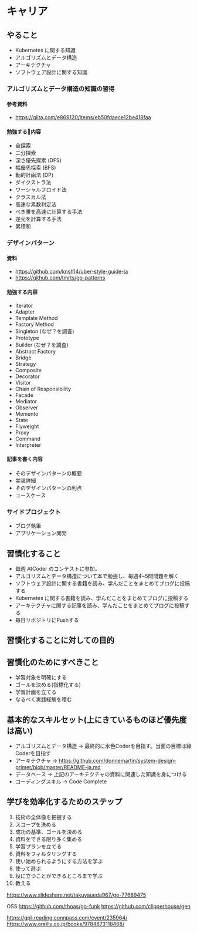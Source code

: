 # キャリア

## やること

- Kubernetes に関する知識
- アルゴリズムとデータ構造
- アーキテクチャ
- ソフトウェア設計に関する知識

### アルゴリズムとデータ構造の知識の習得
#### 参考資料
- https://qiita.com/e869120/items/eb50fdaece12be418faa

#### 勉強する内容
- 全探索
- 二分探索
- 深さ優先探索 (DFS)
- 幅優先探索 (BFS)
- 動的計画法 (DP)
- ダイクストラ法
- ワーシャルフロイド法
- クラスカル法
- 高速な素数判定法
- べき乗を高速に計算する手法
- 逆元を計算する手法
- 累積和

### デザインパターン

#### 資料
- https://github.com/knsh14/uber-style-guide-ja
- https://github.com/tmrts/go-patterns

#### 勉強する内容
- Iterator
- Adapter
- Template Method
- Factory Method
- Singleton (なぜ？を調査)
- Prototype
- Builder (なぜ？を調査)
- Abstract Factory
- Bridge
- Strategy
- Composite
- Decorator
- Visitor
- Chain of Responsibility
- Facade
- Mediator
- Observer
- Memento
- State
- Flyweight
- Proxy
- Command
- Interpreter

#### 記事を書く内容
- そのデザインパターンの概要
- 実装詳細
- そのデザインパターンの利点
- ユースケース

### サイドプロジェクト
- ブログ執筆
- アプリケーション開発

## 習慣化すること
- 毎週 AtCoder のコンテストに参加。
- アルゴリズムとデータ構造について本で勉強し、毎週4~5問問題を解く
- ソフトウェア設計に関する書籍を読み、学んだことをまとめてブログに投稿する
- Kubernetes に関する書籍を読み、学んだことをまとめてブログに投稿する
- アーキテクチャに関する記事を読み、学んだことをまとめてブログに投稿する
- 毎日リポジトリにPushする

## 習慣化することに対しての目的

## 習慣化のためにすべきこと
- 学習対象を明確にする
- ゴールを決める(指標化する)
- 学習計画を立てる
- なるべく実践経験を積む

## 基本的なスキルセット(上にきているものほど優先度は高い)
- アルゴリズムとデータ構造 -> 最終的に水色Coderを目指す。当面の目標は緑Coderを目指す
- アーキテクチャ -> https://github.com/donnemartin/system-design-primer/blob/master/README-ja.md
- データベース -> 上記のアーキテクチャの資料に関連した知識を身につける
- コーディングスキル -> Code Complete

## 学びを効率化するためのステップ
1. 技術の全体像を把握する
2. スコープを決める
3. 成功の基準、ゴールを決める
4. 資料をできる限り多く集める
5. 学習プランを立てる
6. 資料をフィルタリングする
7. 使い始められるようにする方法を学ぶ
8. 使って遊ぶ
9. 役に立つことができるところまで学ぶ
10. 教える


https://www.slideshare.net/takuyaueda967/go-77689475

OSS
https://github.com/thoas/go-funk
https://github.com/clipperhouse/gen


https://gpl-reading.connpass.com/event/235964/
https://www.oreilly.co.jp/books/9784873118468/
